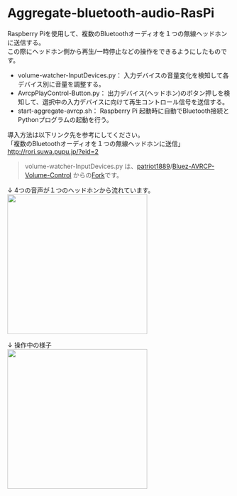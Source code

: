 # Aggregate-bluetooth-audio-RasPi

Raspberry Piを使用して、複数のBluetoothオーディオを１つの無線ヘッドホンに送信する。  
この際にヘッドホン側から再生/一時停止などの操作をできるようにしたものです。

- volume-watcher-InputDevices.py： 入力デバイスの音量変化を検知して各デバイス別に音量を調整する。
- AvrcpPlayControl-Button.py： 出力デバイス(ヘッドホン)のボタン押しを検知して、選択中の入力デバイスに向けて再生コントロール信号を送信する。
- start-aggregate-avrcp.sh： Raspberry Pi 起動時に自動でBluetooth接続とPythonプログラムの起動を行う。

導入方法は以下リンク先を参考にしてください。  
「複数のBluetoothオーディオを１つの無線ヘッドホンに送信」  
http://rori.suwa.pupu.jp/?eid=2

>volume-watcher-InputDevices.py は、[patriot1889](https://github.com/patriot1889)/[Bluez-AVRCP-Volume-Control](https://github.com/patriot1889/Bluez-AVRCP-Volume-Control) からの[Fork](https://github.com/MIZUSHIKI/Bluez-AVRCP-Volume-Control)です。 



↓ 4つの音声が１つのヘッドホンから流れています。  
[<img src="https://user-images.githubusercontent.com/33353602/100634320-807e9600-3372-11eb-8c5b-59b4ef03ce1b.png" width="315px">](https://www.youtube.com/watch?v=bvLdmLcHXDo)

↓ 操作中の様子  
[<img src="https://user-images.githubusercontent.com/33353602/100634158-47debc80-3372-11eb-929c-a2fe923a049b.png" width="315px">](https://www.youtube.com/watch?v=Qi2vA4gs8b0)

